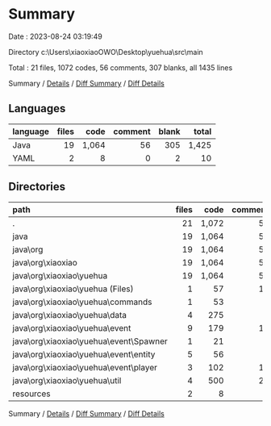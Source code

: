 # Summary

Date : 2023-08-24 03:19:49

Directory c:\\Users\\xiaoxiaoOWO\\Desktop\\yuehua\\src\\main

Total : 21 files,  1072 codes, 56 comments, 307 blanks, all 1435 lines

Summary / [Details](details.md) / [Diff Summary](diff.md) / [Diff Details](diff-details.md)

## Languages
| language | files | code | comment | blank | total |
| :--- | ---: | ---: | ---: | ---: | ---: |
| Java | 19 | 1,064 | 56 | 305 | 1,425 |
| YAML | 2 | 8 | 0 | 2 | 10 |

## Directories
| path | files | code | comment | blank | total |
| :--- | ---: | ---: | ---: | ---: | ---: |
| . | 21 | 1,072 | 56 | 307 | 1,435 |
| java | 19 | 1,064 | 56 | 305 | 1,425 |
| java\\org | 19 | 1,064 | 56 | 305 | 1,425 |
| java\\org\\xiaoxiao | 19 | 1,064 | 56 | 305 | 1,425 |
| java\\org\\xiaoxiao\\yuehua | 19 | 1,064 | 56 | 305 | 1,425 |
| java\\org\\xiaoxiao\\yuehua (Files) | 1 | 57 | 13 | 25 | 95 |
| java\\org\\xiaoxiao\\yuehua\\commands | 1 | 53 | 3 | 4 | 60 |
| java\\org\\xiaoxiao\\yuehua\\data | 4 | 275 | 2 | 74 | 351 |
| java\\org\\xiaoxiao\\yuehua\\event | 9 | 179 | 18 | 44 | 241 |
| java\\org\\xiaoxiao\\yuehua\\event\\Spawner | 1 | 21 | 4 | 3 | 28 |
| java\\org\\xiaoxiao\\yuehua\\event\\entity | 5 | 56 | 0 | 16 | 72 |
| java\\org\\xiaoxiao\\yuehua\\event\\player | 3 | 102 | 14 | 25 | 141 |
| java\\org\\xiaoxiao\\yuehua\\util | 4 | 500 | 20 | 158 | 678 |
| resources | 2 | 8 | 0 | 2 | 10 |

Summary / [Details](details.md) / [Diff Summary](diff.md) / [Diff Details](diff-details.md)